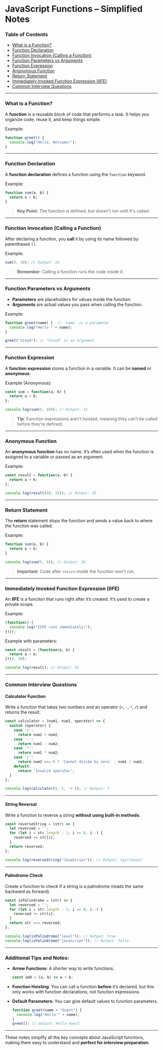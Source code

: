 
# JavaScript Functions – Simplified Notes

### Table of Contents
- [What is a Function?](#what-is-a-function)
- [Function Declaration](#function-declaration)
- [Function Invocation (Calling a Function)](#function-invocation-calling-a-function)
- [Function Parameters vs Arguments](#function-parameters-vs-arguments)
- [Function Expression](#function-expression)
- [Anonymous Function](#anonymous-function)
- [Return Statement](#return-statement)
- [Immediately Invoked Function Expression (IIFE)](#immediately-invoked-function-expression-iife)
- [Common Interview Questions](#common-interview-questions)

---

### What is a Function?
A **function** is a reusable block of code that performs a task. It helps you organize code, reuse it, and keep things simple.

Example:
```js
function greet() {
  console.log("Hello, Welcome!");
}
```

---

### Function Declaration
A **function declaration** defines a function using the `function` keyword.

Example:
```js
function sum(a, b) {
  return a + b;
}
```

> **Key Point:** The function is defined, but doesn't run until it's called.

---

### Function Invocation (Calling a Function)
After declaring a function, you **call** it by using its name followed by parentheses `()`.

Example:
```js
sum(5, 10); // Output: 15
```

> **Remember**: Calling a function runs the code inside it.

---

### Function Parameters vs Arguments
- **Parameters** are placeholders for values inside the function.
- **Arguments** are actual values you pass when calling the function.

Example:
```js
function greet(name) {  // `name` is a parameter
  console.log("Hello " + name);
}

greet("Vinod"); // "Vinod" is an argument
```

---

### Function Expression
A **function expression** stores a function in a variable. It can be **named** or **anonymous**.

Example (Anonymous):
```js
const sum = function(a, b) {
  return a + b;
};

console.log(sum(5, 10)); // Output: 15
```

> **Tip**: Function expressions aren’t hoisted, meaning they can’t be called before they’re defined.

---

### Anonymous Function
An **anonymous function** has no name. It’s often used when the function is assigned to a variable or passed as an argument.

Example:
```js
const result = function(a, b) {
  return a + b;
};

console.log(result(10, 15)); // Output: 25
```

---

### Return Statement
The **return** statement stops the function and sends a value back to where the function was called.

Example:
```js
function sum(a, b) {
  return a + b;
}

console.log(sum(5, 5)); // Output: 10
```

> **Important**: Code after `return` inside the function won’t run.

---

### Immediately Invoked Function Expression (IIFE)
An **IIFE** is a function that runs right after it’s created. It’s used to create a private scope.

Example:
```js
(function() {
  console.log("IIFE runs immediately!");
})();
```

Example with parameters:
```js
const result = (function(a, b) {
  return a + b;
})(5, 10);

console.log(result); // Output: 15
```

---

### Common Interview Questions

#### Calculator Function
Write a function that takes two numbers and an operator (`+`, `-`, `*`, `/`) and returns the result.

```js
const calculator = (num1, num2, operator) => {
  switch (operator) {
    case '+':
      return num1 + num2;
    case '-':
      return num1 - num2;
    case '*':
      return num1 * num2;
    case '/':
      return num2 === 0 ? 'Cannot divide by zero' : num1 / num2;
    default:
      return 'Invalid operator';
  }
};

console.log(calculator(5, 2, '+')); // Output: 7
```

---

#### String Reversal
Write a function to reverse a string **without using built-in methods**.

```js
const reverseString = (str) => {
  let reversed = '';
  for (let i = str.length - 1; i >= 0; i--) {
    reversed += str[i];
  }
  return reversed;
};

console.log(reverseString("JavaScript")); // Output: tpircSavaJ
```

---

#### Palindrome Check
Create a function to check if a string is a palindrome (reads the same backward as forward).

```js
const isPalindrome = (str) => {
  let reversed = '';
  for (let i = str.length - 1; i >= 0; i--) {
    reversed += str[i];
  }
  return str === reversed;
};

console.log(isPalindrome("level")); // Output: true
console.log(isPalindrome("javascript")); // Output: false
```

---

### Additional Tips and Notes:
- **Arrow Functions**: A shorter way to write functions.
  ```js
  const add = (a, b) => a + b;
  ```

- **Function Hoisting**: You can call a function **before** it’s declared, but this only works with function declarations, not function expressions.

- **Default Parameters**: You can give default values to function parameters.
  ```js
  function greet(name = "Guest") {
    console.log("Hello " + name);
  }
  greet(); // Output: Hello Guest
  ```

---

These notes simplify all the key concepts about JavaScript functions, making them easy to understand and **perfect for interview preparation**.
